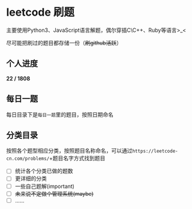 # leetcode 刷题


主要使用Python3、JavaScript语言解题，偶尔穿插C\C++、Ruby等语言>_<

尽可能把刷过的题目都存储一份（~~刷github活跃~~）

## 个人进度

**22 / 1808**

## 每日一题

每日目录下是`每日一题`里的题目，按照日期命名

## 分类目录

按照各个题型相应分类，按照题目名称命名，可以通过`https://leetcode-cn.com/problems/`+题目名字方式找到题目

- [ ] 统计各个分类已做的题数
- [ ] 更详细的分类
- [ ] 一些自己题解(important)
- [ ] ~~未来说不定做个管理系统(maybe)~~
- [ ] ......